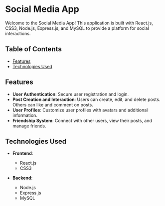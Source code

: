 # Social Media App

Welcome to the Social Media App! This application is built with React.js, CSS3, Node.js, Express.js, and MySQL to provide a platform for social interactions.

## Table of Contents

- [Features](#features)
- [Technologies Used](#technologies-used)

## Features

- **User Authentication**: Secure user registration and login.
- **Post Creation and Interaction**: Users can create, edit, and delete posts. Others can like and comment on posts.
- **User Profiles**: Customize user profiles with avatars and additional information.
- **Friendship System**: Connect with other users, view their posts, and manage friends.

## Technologies Used

- **Frontend**:
  - React.js
  - CSS3

- **Backend**:
  - Node.js
  - Express.js
  - MySQL
